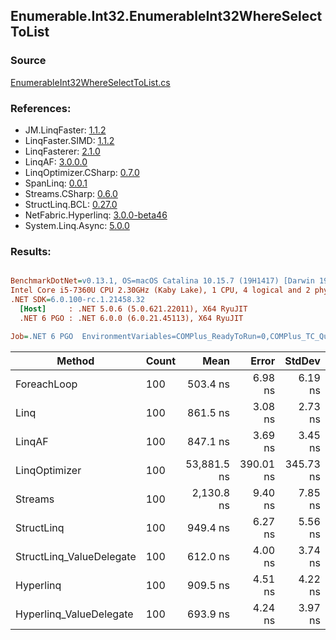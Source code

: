 ﻿## Enumerable.Int32.EnumerableInt32WhereSelectToList

### Source
[EnumerableInt32WhereSelectToList.cs](../LinqBenchmarks/Enumerable/Int32/EnumerableInt32WhereSelectToList.cs)

### References:
- JM.LinqFaster: [1.1.2](https://www.nuget.org/packages/JM.LinqFaster/1.1.2)
- LinqFaster.SIMD: [1.1.2](https://www.nuget.org/packages/LinqFaster.SIMD/1.0.3)
- LinqFasterer: [2.1.0](https://www.nuget.org/packages/LinqFasterer/2.1.0)
- LinqAF: [3.0.0.0](https://www.nuget.org/packages/LinqAF/3.0.0.0)
- LinqOptimizer.CSharp: [0.7.0](https://www.nuget.org/packages/LinqOptimizer.CSharp/0.7.0)
- SpanLinq: [0.0.1](https://www.nuget.org/packages/SpanLinq/0.0.1)
- Streams.CSharp: [0.6.0](https://www.nuget.org/packages/Streams.CSharp/0.6.0)
- StructLinq.BCL: [0.27.0](https://www.nuget.org/packages/StructLinq/0.27.0)
- NetFabric.Hyperlinq: [3.0.0-beta46](https://www.nuget.org/packages/NetFabric.Hyperlinq/3.0.0-beta46)
- System.Linq.Async: [5.0.0](https://www.nuget.org/packages/System.Linq.Async/5.0.0)

### Results:
``` ini

BenchmarkDotNet=v0.13.1, OS=macOS Catalina 10.15.7 (19H1417) [Darwin 19.6.0]
Intel Core i5-7360U CPU 2.30GHz (Kaby Lake), 1 CPU, 4 logical and 2 physical cores
.NET SDK=6.0.100-rc.1.21458.32
  [Host]     : .NET 5.0.6 (5.0.621.22011), X64 RyuJIT
  .NET 6 PGO : .NET 6.0.0 (6.0.21.45113), X64 RyuJIT

Job=.NET 6 PGO  EnvironmentVariables=COMPlus_ReadyToRun=0,COMPlus_TC_QuickJitForLoops=1,COMPlus_TieredPGO=1  Runtime=.NET 6.0  

```
|                   Method | Count |        Mean |     Error |    StdDev |          Ratio | RatioSD |   Gen 0 | Allocated |
|------------------------- |------ |------------:|----------:|----------:|---------------:|--------:|--------:|----------:|
|              ForeachLoop |   100 |    503.4 ns |   6.98 ns |   6.19 ns |       baseline |         |  0.5846 |   1,224 B |
|                     Linq |   100 |    861.5 ns |   3.08 ns |   2.73 ns |   1.71x slower |   0.02x |  0.6418 |   1,344 B |
|                   LinqAF |   100 |    847.1 ns |   3.69 ns |   3.45 ns |   1.68x slower |   0.02x |  0.5846 |   1,224 B |
|            LinqOptimizer |   100 | 53,881.5 ns | 390.01 ns | 345.73 ns | 107.05x slower |   1.47x | 15.5640 |  32,565 B |
|                  Streams |   100 |  2,130.8 ns |   9.40 ns |   7.85 ns |   4.23x slower |   0.05x |  0.8430 |   1,768 B |
|               StructLinq |   100 |    949.4 ns |   6.27 ns |   5.56 ns |   1.89x slower |   0.02x |  0.2785 |     584 B |
| StructLinq_ValueDelegate |   100 |    612.0 ns |   4.00 ns |   3.74 ns |   1.22x slower |   0.02x |  0.2365 |     496 B |
|                Hyperlinq |   100 |    909.5 ns |   4.51 ns |   4.22 ns |   1.81x slower |   0.03x |  0.2365 |     496 B |
|  Hyperlinq_ValueDelegate |   100 |    693.9 ns |   4.24 ns |   3.97 ns |   1.38x slower |   0.01x |  0.2365 |     496 B |
